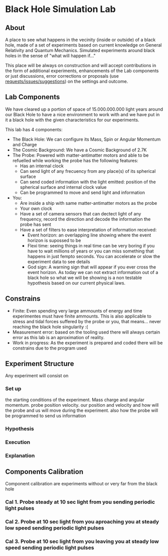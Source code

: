 # Black Hole Simulation Lab

## About

   A place to see what happens in the vecinity (inside or outside) of a black hole, made of a set of experiments based on current knowledge on General Relativity and Quantum Mechanics. Simulated experiments around black holes in the sense of "what will happen if..."

   
   This place will be always on construction and will accept contributions in the form of additional experiments, enhancements of the Lab components or just discussions, error corrections or proposals (use [requests/issues/suggestions](https://github.com/f-alonso-vendrell/Black-Hole-Simulation-Lab/issues)) on the settings and outcome.
   
## Lab Components

We have cleared up a portion of space of 15.000.000.000 light years around our Black Hole to have a nice environment to work with and we have put in it a black hole with the given characteristics for our experiments.

This lab has 4 components:
    
* The Black Hole: We can configure its Mass, Spin or Angular Momentum and Charge  
* The Cosmic Background: We have a Cosmic Background of 2.7K 
* The Probe: Powered with matter-antimatter motors and able to be refuelled while working the probe has the following features:
  * Has an internal clock
  * Can send light of any frecuency from any place(s) of its spherical surface
  * Can send coded information with the light emitted: position of the spherical surface and internal clock value 
  * Can be programmed to move and send light and information
* You:
  * Are inside a ship with same matter-antimatter motors as the probe
  * Your own clock
  * Have a set of camera sensors that can dectect light of any frequency, record the direction and decode the information the probe has sent
  * Have a set of filters to ease interpretation of information received:
    * Event horizon: an overlapping line showing where the event horizon is supossed to be
    * Flexi time: seeing things in real time can be very boring if you have to wait millions of years or you can miss something that happens in just fempto seconds. You can accelerate or slow the experiment data to see details
    * God sign: A warning sign that will appear if you ever cross the event horizon. As today we can not extract information out of a black hole so what we will be showing is a non testable hypothesis based on our current physical laws.

## Constrains

* Finite: Even spending very large ammounts of energy and time experimentes must have finite ammounts. This is also applicable to stress and tidal forces suffered by the probe or you, that means... never reaching the black hole singularity :(
* Measurement error: based on the tooling used there will always certain error as this lab is an aproximation of reality.
* Work in progress: As the experiment is prepared and coded there will be constrains due to the program used


## Experiment Structure

   Any experiment will consist on
   
### Set up

   the starting conditions of the experiment. Mass charge and angular momentum. probe position velocity. our position and velocity and how will the probe and us will move during the experiment. also how the probe will be programmed to send us information
   
### Hypothesis 

### Execution

### Explanation 

## Components Calibration

  Component calibration are experiments without or very far from the black hole
  
### Cal 1. Probe steady at 10 sec light from you sending periodic light pulses

### Cal 2. Probe at 10 sec light from you aproaching you at steady low speed sending periodic light pulses

### Cal 3. Probe at 10 sec light from you leaving you at steady low speed sending periodic light pulses



